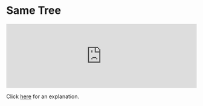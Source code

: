 # Same Tree 

<iframe src="https://leetcode.com/playground/YBK6uUWS/shared" frameBorder="0" width="100%" height="170"></iframe>

Click [here](Explanation.md) for an explanation.

